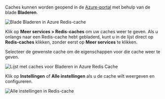 Caches kunnen worden geopend in de [Azure-portal](https://portal.azure.com) met behulp van de blade **Bladeren**.

![Blade Bladeren in Azure Redis-cache](media/redis-cache-browse/redis-cache-browse.png)

Klik op **Meer services > Redis-caches** om uw caches weer te geven. Als u onlangs naar een Redis-cache hebt gebladerd, kunt u in de lijst direct op **Redis-caches** klikken, zonder eerst op **Meer services** te klikken.

Selecteer de gewenste cache om de eigenschappen voor die cache weer te geven.

![Lijst met caches voor Bladeren in Azure Redis Cache](media/redis-cache-browse/redis-caches.png)

Klik op **Instellingen** of **Alle instellingen** als u de cache wilt weergeven en configureren.

![Alle instellingen in Redis-cache](media/redis-cache-browse/redis-cache-blade.png)

<!--HONumber=Sep16_HO3-->


